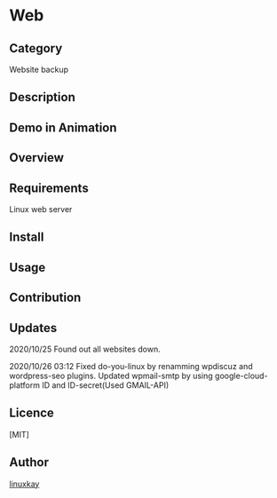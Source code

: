 # Web 

## Category

Website backup

## Description

## Demo in Animation

## Overview

## Requirements

Linux web server

## Install

## Usage

## Contribution

## Updates

2020/10/25
Found out all websites down.

2020/10/26 03:12 Fixed do-you-linux by renamming wpdiscuz and wordpress-seo plugins. Updated wpmail-smtp by using google-cloud-platform ID and ID-secret(Used GMAIL-API)


## Licence
[MIT]

## Author

[linuxkay](https://github.com/linuxkay)
